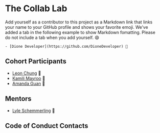 # The Collab Lab

Add yourself as a contributor to this project as a Markdown link that links your name to your GitHub profile and shows your favorite emoji. We've added a tab in the following example to show Markdown fomatting. Please do not include a tab when you add yourself. 😄

    - [Dione Developer](https://github.com/DioneDeveloper) 💅

## Cohort Participants

- [Leon Chung](https://github.com/chungleee) 🤤
- [Kamili Mayroo](https://github.com/MiliMade) 💃
- [Amanda Guan](https://github.com/amandaguan-ag) 🥏

## Mentors

- [Lyle Schemmerling](https://github.com/lyleschemmerling) 🐶

## Code of Conduct Contacts
